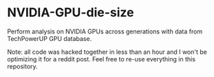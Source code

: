 # NVIDIA-GPU-die-size
Perform analysis on NVIDIA GPUs across generations with data from TechPowerUP GPU database.

Note: all code was hacked together in less than an hour and I won't be optimizing it for a reddit post. Feel free to re-use everything in this repository.
